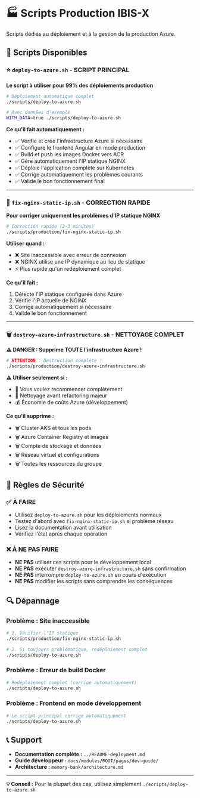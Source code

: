 # 🏭 Scripts Production IBIS-X

Scripts dédiés au déploiement et à la gestion de la production Azure.

## 🎯 Scripts Disponibles

### ⭐ `deploy-to-azure.sh` - **SCRIPT PRINCIPAL**
**Le script à utiliser pour 99% des déploiements production**

```bash
# Déploiement automatique complet
./scripts/deploy-to-azure.sh

# Avec données d'exemple
WITH_DATA=true ./scripts/deploy-to-azure.sh
```

**Ce qu'il fait automatiquement :**
- ✅ Vérifie et crée l'infrastructure Azure si nécessaire
- ✅ Configure le frontend Angular en mode production
- ✅ Build et push les images Docker vers ACR
- ✅ Gère automatiquement l'IP statique NGINX
- ✅ Déploie l'application complète sur Kubernetes
- ✅ Corrige automatiquement les problèmes courants
- ✅ Valide le bon fonctionnement final

---

### 🔧 `fix-nginx-static-ip.sh` - **CORRECTION RAPIDE**
**Pour corriger uniquement les problèmes d'IP statique NGINX**

```bash
# Correction rapide (2-3 minutes)
./scripts/production/fix-nginx-static-ip.sh
```

**Utiliser quand :**
- ❌ Site inaccessible avec erreur de connexion
- ❌ NGINX utilise une IP dynamique au lieu de statique
- ⚡ Plus rapide qu'un redéploiement complet

**Ce qu'il fait :**
1. Détecte l'IP statique configurée dans Azure
2. Vérifie l'IP actuelle de NGINX
3. Corrige automatiquement si nécessaire
4. Valide le bon fonctionnement

---

### 🗑️ `destroy-azure-infrastructure.sh` - **NETTOYAGE COMPLET**
**⚠️ DANGER : Supprime TOUTE l'infrastructure Azure !**

```bash
# ATTENTION : Destruction complète !
./scripts/production/destroy-azure-infrastructure.sh
```

**⚠️ Utiliser seulement si :**
- 🔄 Vous voulez recommencer complètement
- 🧹 Nettoyage avant refactoring majeur
- 💰 Économie de coûts Azure (développement)

**Ce qu'il supprime :**
- 🗑️ Cluster AKS et tous les pods
- 🗑️ Azure Container Registry et images
- 🗑️ Compte de stockage et données
- 🗑️ Réseau virtuel et configurations
- 🗑️ Toutes les ressources du groupe

## 🚨 Règles de Sécurité

### ✅ **À FAIRE**
- Utilisez `deploy-to-azure.sh` pour les déploiements normaux
- Testez d'abord avec `fix-nginx-static-ip.sh` si problème réseau
- Lisez la documentation avant utilisation
- Vérifiez l'état après chaque opération

### ❌ **À NE PAS FAIRE**
- **NE PAS** utiliser ces scripts pour le développement local
- **NE PAS** exécuter `destroy-azure-infrastructure.sh` sans confirmation
- **NE PAS** interrompre `deploy-to-azure.sh` en cours d'exécution
- **NE PAS** modifier les scripts sans comprendre les conséquences

## 🔍 Dépannage

### Problème : Site inaccessible
```bash
# 1. Vérifier l'IP statique
./scripts/production/fix-nginx-static-ip.sh

# 2. Si toujours problématique, redéploiement complet
./scripts/deploy-to-azure.sh
```

### Problème : Erreur de build Docker
```bash
# Redéploiement complet (corrige automatiquement)
./scripts/deploy-to-azure.sh
```

### Problème : Frontend en mode développement
```bash
# Le script principal corrige automatiquement
./scripts/deploy-to-azure.sh
```

## 📞 Support

- **Documentation complète :** `../README-deployment.md`
- **Guide développeur :** `docs/modules/ROOT/pages/dev-guide/`
- **Architecture :** `memory-bank/architecture.md`

---

**💡 Conseil :** Pour la plupart des cas, utilisez simplement `./scripts/deploy-to-azure.sh` 
